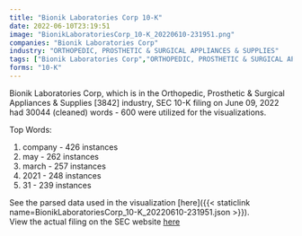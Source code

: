 ```yaml
---
title: "Bionik Laboratories Corp 10-K"
date: 2022-06-10T23:19:51
image: "BionikLaboratoriesCorp_10-K_20220610-231951.png"
companies: "Bionik Laboratories Corp"
industry: "ORTHOPEDIC, PROSTHETIC & SURGICAL APPLIANCES & SUPPLIES"
tags: ["Bionik Laboratories Corp","ORTHOPEDIC, PROSTHETIC & SURGICAL APPLIANCES & SUPPLIES","06-09-2022","10-K"]
forms: "10-K"
---
```

Bionik Laboratories Corp, which is in the Orthopedic, Prosthetic & Surgical Appliances & Supplies [3842] industry, SEC 10-K filing on June 09, 2022 had 30044 (cleaned) words - 600 were utilized for the visualizations.

Top Words:
1. company - 426 instances
2. may - 262 instances
3. march - 257 instances
4. 2021 - 248 instances
5. 31 - 239 instances


See the parsed data used in the visualization [here]({{< staticlink name=BionikLaboratoriesCorp_10-K_20220610-231951.json >}}).  
View the actual filing on the SEC website [here](https://www.sec.gov/Archives/edgar/data/1508381/0001410578-22-001865.txt)